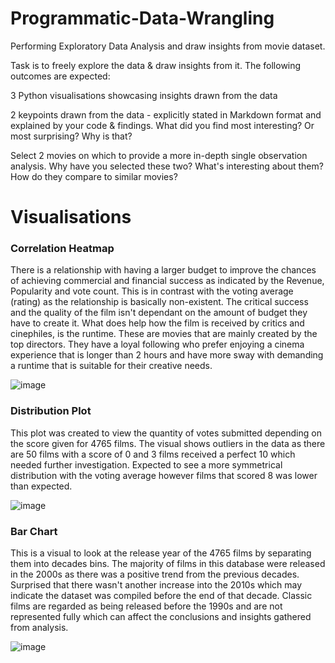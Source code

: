 # Programmatic-Data-Wrangling

Performing Exploratory Data Analysis and draw insights from movie dataset.

Task is to freely explore the data & draw insights from it. The following outcomes are expected: 

3 Python visualisations showcasing insights drawn from the data

2 keypoints drawn from the data - explicitly stated in Markdown format and explained by your code & findings. What did you find most interesting? Or most surprising? Why is that?

Select 2 movies on which to provide a more in-depth single observation analysis. Why have you selected these two? What's interesting about them? How do they compare to similar movies?


# Visualisations

### Correlation Heatmap

There is a relationship with having a larger budget to improve the chances of achieving commercial and financial success as indicated by the Revenue, Popularity and vote count. This is in contrast with the voting average (rating) as the relationship is basically non-existent. The critical success and the quality of the film isn't dependant on the amount of budget they have to create it. What does help how the film is received by critics and cinephiles, is the runtime. These are movies that are mainly created by the top directors. They have a loyal following who prefer enjoying a cinema experience that is longer than 2 hours and have more sway with demanding a runtime that is suitable for their creative needs.


![image](https://github.com/KSR-16/Programmatic-Data-Wrangling/assets/135542281/51e4508b-424d-4cdc-a5cb-bd0516608871)

### Distribution Plot

This plot was created to view the quantity of votes submitted depending on the score given for 4765 films. The visual shows outliers in the data as there are 50 films with a score of 0 and 3 films received a perfect 10 which needed further investigation. Expected to see a more symmetrical distribution with the voting average however films that scored 8 was lower than expected.

![image](https://github.com/KSR-16/Programmatic-Data-Wrangling/assets/135542281/dc0bf7f3-2b64-48be-af23-f667cf5035c8)

### Bar Chart

This is a visual to look at the release year of the 4765 films by separating them into decades bins. The majority of films in this database were released in the 2000s as there was a positive trend from the previous decades. Surprised that there wasn't another increase into the 2010s which may indicate the dataset was compiled before the end of that decade. Classic films are regarded as being released before the 1990s and are not represented fully which can affect the conclusions and insights gathered from analysis.  

![image](https://github.com/KSR-16/Programmatic-Data-Wrangling/assets/135542281/9b8bdfc5-c278-49a8-a7ec-b664726afb10)


